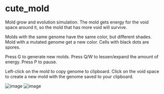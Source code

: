 # cute_mold
Mold grow and evolution simulation. The mold gets energy for the void space around it, so the mold that has more void will survive.

Molds with the same genome have the same color, but different shades. Mold with a mutated genome get a new color. Cells with black dots are spores. 

Press G to generate new molds. Press Q/W to lessen/expand the amount of energy. Press P to pause.

Left-click on the mold to copy genome to clipboard. Click on the void space to create a new mold with the genome saved to your clipboard.

![image](https://user-images.githubusercontent.com/108512083/177509785-520c4fdf-5ba3-4600-a35c-8133305f7720.png)
![image](https://user-images.githubusercontent.com/108512083/177507626-4a31e661-5aef-4326-80cc-6e43719566d7.png)
